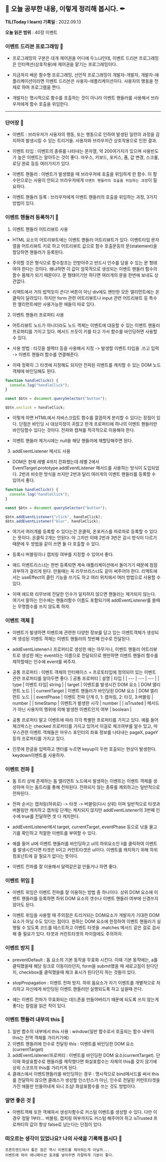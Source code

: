 ## 📕 오늘 공부한 내용, 이렇게 정리해 봅시다. ✒

**TIL(Today I learn) 기록일** : 2022.09.13

**오늘 읽은 범위** : 40장 이벤트

### 이벤트 드리븐 프로그래밍 📑

- 프로그래밍의 구분은 대개 제어권을 어디에 두느냐인데, 이벤트 드리븐 프로그래밍은 인터랙션(상호작용)에 제어권을 맡기는 프로그래밍이다.

- 지금까지 배운 함수형 프로그래밍, 선언적 프로그래밍이 개발자-개발자, 개발자-애플리케이션이라면 이벤트 드리븐은 사용자-애플리케이션이다. 사용자의 행동을 전제로 하여 프로그램을 짠다.

- 개발자는 명시적으로 함수를 호출하는 것이 아니라 이벤트 핸들러를 사용해서 브라우저에게 함수 호출을 위임한다.

---

### 단어장 📑

- 이벤트 : 브라우저가 사용자의 행동, 또는 행동으로 인하여 발생된 일련의 과정을 감지하여 발생시킬 수 있는 트리거들. 사용자와 브라우저간 상호작용으로 인한 결과.

- 이벤트 타입 : 이벤트의 종류를 나타내는 문자열, 약 200여가지가 있으며 사용빈도가 높은 이벤트는 알아두는 것이 좋다. 마우스, 키보드, 포커스, 폼, 값 변경, 스크롤, 로딩 완료 등등 여러가지가 있다.

- 이벤트 핸들러 : 이벤트가 발생했을 때 브라우저에 호출을 위임하게 한 함수. 이 함수만으로는 사용이 안되고 브라우저에게 `이벤트 핸들러의 호출을 위임하는 과정`이 필요하다.

- 이벤트 핸들러 등록 : 브라우저에게 이벤트 핸들러의 호출을 위임하는 과정, 3가지 방법이 있다.

### 이벤트 핸들러 등록하기 📑

1. 이벤트 핸들러 어트리뷰트 사용

- HTML 요소의 어트리뷰트에는 이벤트 핸들러 어트리뷰트가 있다. 이벤트타입 문자열을 어트리뷰트 키로 하고 어트리뷰트 값으로 함수 호출문등의 문(statement)을 할당하면 핸들러가 등록된다.

- 주의할 것은 형식으로 함수참조는 안받아주고 반드시 인수를 담을 수 있는 문 형태여야 한다는 것이다. 왜냐하면 이 값이 암묵적으로 생성되는 이벤트 핸들러 함수의 함수 몸체가 되기 때문이다. 문 형태이기만 하다면 여러개의 문을 한번에 보내도 상관없다.

- 리액트에서 거의 밥먹듯이 쓴다! 버튼이 아닌 div에도 왠만한 모든 앨리먼트에는 온클릭이 달려있다. 하지만 form 관련 어트리뷰트나 input 관련 어트리뷰트 등 특수한 앨리먼트에만 사용가능한 애들이 따로 있다.

2. 이벤트 핸들러 프로퍼티 사용

- 어트리뷰트 노드가 아니더라도 노드 객체는 이벤트에 대응할 수 있는 이벤트 핸들러 프로퍼티를 가지고 있다. 메서드 쓰듯이 키를 타고 가서 함수를 바인딩하면 사용할 수 있다.

- 사용 방법 : 타깃을 셀렉터 등을 사용해서 지정 -> 발생할 이벤트 타입을 .쓰고 입력 -> 이벤트 핸들러 함수를 연결해준다.

- 이때 정확히 그 타겟에 지정해도 되지만 전파된 이벤트를 캐치할 수 있는 DOM 노드 객체에 바인딩해도 된다.

```js
function handleClick() {
  console.log("handleClick");
}

const $btn = document.querySelector("button");

$btn.onclick = handleClick;
```

- 이렇게 하면 HTML에서 자바스크립트 함수를 깔끔하게 분리할 수 있다는 장점이 있다. 단점은 바인딩 시 대상지정이 귀찮고 한개 프로퍼티에 하나의 이벤트 핸들러만 바인딩할수 있다는 것이다. 전파와 캡쳐를 적극적으로 이용해야 한다.

- 이벤트 핸들러 제거시에는 null을 해당 핸들러에 재할당해주면 된다.

3. addEventListener 메서드 사용

- DOM은 현재 레벨 4까지 진화했는데 레벨 2에서 EventTarget.prototype.addEventListener 메서드를 사용하는 방식이 도입되었다. 2번과 비슷한 방식을 쓰지만 2번과 달리 여러개의 이벤트 핸들러를 등록할 수 있어서 좋다.

```js
function handleClick() {
  console.log("handleClick");
}

const $btn = document.querySelector("button");

$btn.addEventListener("click", handleClick);
$btn.addEventListener("blur", handleClick);
```

- 여기서 여러개를 등록할 수 있다는건 온클릭, 온포커스를 따로따로 등록할 수 있다는 뜻이다. 온클릭 2개는 안된다. 아 그치만 이때 2번과 3번은 감시 방식이 다르기 때문에 두 방법을 같이 쓰면 둘 다 호출할 수 있다.

- 등록시 버블링이나 캡처링 여부를 지정할 수 있어서 좋다.

- 애드 이벤트리스너는 한번 등록되면 계속 애플리케이션에서 돌아가기 때문에 점점 과부하가 걸리게 된다. 만들때는 꼭 리무브리스너도 같이 써주어야 한다. 리액트에서는 useEffect의 클린 기능을 쓰기도 하고 여러 위치에서 여러 방법으로 사용할 수 있다.

- 이때 애드와 리무브에 전달한 인수가 일치하지 않으면 핸들러는 제거되지 않는다. 여기서 말하는 인수에는 핸들러함수 이름도 포함되기에 addEventListener를 쓸때는 무명함수를 쓰지 않도록 하자.

### 이벤트 객체 📑

- 이벤트가 발생하면 이벤트에 관련한 다양한 정보를 담고 있는 이벤트객체가 생성되며 생성된 이벤트 객체는 이벤트 핸들러의 첫번째 인수로 전달된다.

- addEventListener나 프로퍼티로 생성한 애는 아무거나, 이벤트 핸들러 어트리뷰트로 생성한 애는 event라는 이름으로 전달되므로 왠만하면 이벤트 핸들러 함수를 제작할때는 인수에 event를 써주자.

- 공통 프로퍼티 : 이벤트 객체의 인터페이스 = 프로토타입에 정의되어 있는 이벤트 관련 프로퍼티를 알아두면 좋다.
  | 공통 프로퍼티 | 설명 | 타입 |
  | --- | --- | --- |
  | type | 이벤트 타입| string |
  | target | 이벤트를 발생시킨 DOM 요소 | DOM 앨리먼트 노드 |
  | currentTarget | 이벤트 핸들러가 바인딩된 DOM 요소 | DOM 앨리먼트 노드 |
  | eventPhase | 이벤트 전파 단계 0, 1: 캡처링, 2: 타깃, 3:버블링 | number |
  | timeStamp | 이벤트가 발생한 시각 | number |
  | isTrusted | 메서드가 아닌 사용자의 행위에 의해 발생한 이벤트인지 여부 | boolean |

- 공통 프로퍼티 말고 이벤트에 따라 각각 특별한 프로퍼티를 가지고 있다. 예를 들어 체크박스는 checked 프로퍼티를 가지고 있어서 이걸로 체크여부를 알수 있고, 마우스관련 이벤트 객체들은 마우스 포인터의 좌표 정보를 나타내는 pageX, pageY 등의 프로퍼티를 가지고 있다.

- 인풋에 한글을 입력하고 엔터를 누르면 keyup이 두번 호출되는 현상이 발생한다. keydown이벤트를 사용하자.

### 이벤트 전파 📑

- 돔 트리 상에 존재하는 돔 앨리먼트 노드에서 발생하는 이벤트는 이벤트 객체를 생성하며 이는 돔트리를 통해 전파된다. 전파되지 않는 종류를 제외하고는 일반적으로 전파된다.

- 전파 순서는 캡처링(하위로) -> 타겟 -> 버블링(다시 상위) 이며 일반적으로 타겟과 버블링만 캐치하고 캡처링 단계는 캐치되지 않지만 addEventListener의 3번째 인수에 true를 전달하면 셋 다 캐치한다.

- addEventListener에서 target, currentTarget, eventPhase 등으로 낚을 물고기를 확인하고 적절한 이벤트를 부여할 수 있다.

- 예를 들어 ul에 이벤트 핸들러를 바인딩하고 ul의 하위요소인 li를 클릭하여 이벤트를 발생시킨다면 타겟은 li이고 커런트타겟은 ul이다. 이벤트를 캐치하기 위해 하위 컴포넌트에 갈 필요가 없다는 뜻이다.

- 이벤트 전파를 잘 이용해서 달력같은걸 만들거나 하면 좋다.

### 이벤트 위임 📑

- 이벤트 위임은 이벤트 전파를 잘 이용하는 방법 중 하나이다. 상위 DOM 요소에 이벤트 핸들러를 등록하면 하위 DOM 요소의 갯수나 이벤트 핸들러 여부에 신경쓰지 않아도 된다.

- 이벤트 위임을 사용할 때 주의점은 트리거되는 DOM요소가 개발자가 기대한 DOM 요소가 아닐 수도 있다는 점이다. 원하는 DOM 요소에 한정하여 이벤트 핸들러가 실행될 수 있도록 코드를 테스트하고 이벤트 타겟을 .matches 메서드 같은 걸로 검사해 줄 필요가 있다. 타겟과 커런트타겟의 차이점에도 주의하자.

### 이벤트 방지 📑

- preventDefault : 돔 요소의 기본 동작을 무효화 시킨다. 이때 기본 동작에는, a를 클릭했을때 해당 링크로 이동이라던지, form을 submit했을 때 새로고침이 된다던지, checkbox를 클릭했을때 체크 표시가 된다던지 하는 것들이 있다.

- stopPropagation : 이벤트 전파 방지. 하위 돔요소가 자기 이벤트를 개별적으로 처리하고 자신에게 바인딩된 이벤트 핸들러만 실행되도록 하고 싶을때 쓴다.

- 얘는 이벤트 전파가 무효화되는 데드존을 만들어버리기 때문에 되도록 쓰지 않는게 좋다는 칼럼을 읽은 적이 있다.

### 이벤트 핸들러 내부의 this 📑

1. 일반 함수의 내부에서 this 사용 : window(일반 함수로서 호출되는 함수 내부의 this는 전역 객체를 가리키기에)
2. 이벤트 핸들러에 인수로 전달된 this : 이벤트를 바인딩한 DOM 요소(currentTarget)
3. addEventListener/프로퍼티 : 이벤트를 바인딩한 DOM 요소(currentTarget). 단 이때 화살표함수로 핸들러를 제작했다면 화살표함수는 자체의 this를 갖지 않기에 상위 스코프의 this를 가리키게 된다.
4. 클래스에서 이벤트핸들러를 바인딩하는 경우 : 명시적으로 bind메서드를 써서 this를 전달하지 않으면 클래스가 생성할 인스턴스가 아닌, 인수로 전달된 커런트타겟을 가진 애들만 만들어내게 되니 조심! 화살표함수를 쓰는 것도 방법이다.

### 알면 좋은 것 📑

- 이벤트객체 또한 객체여서 생성자함수로 커스텀 이벤트를 생성할 수 있다. 다만 이 경우 정말 1부터... 버블링, 캡처링 여부까지도 커스텀 해주어야 하고 isTrusted 프로퍼티의 값이 항상 false로 남는다는 단점이 있다.

### 떠오르는 생각이 있었나요? 나의 사색을 기록해 봅시다 💭

```
프론트엔드여서 좋은 점은 역시 이벤트를 제어하는게 아닐까...
이벤트에 따라 애니메이션 효과를 넣어주면 자잘하게 기분이 좋다.
```
